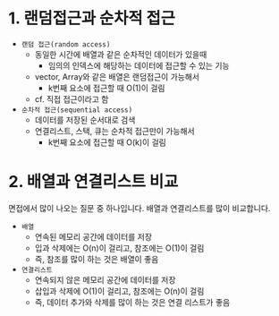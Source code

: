 # 1. 랜덤접근과 순차적 접근

* `랜덤 접근(random access)`
  * 동일한 시간에 배열과 같은 순차적인 데이터가 있을때
    * 임의의 인덱스에 해당하는 데이터에 접근할 수 있는 기능
  * vector, Array와 같은 배열은 랜덤접근이 가능해서 
    * k번째 요소에 접근할 때 O(1)이 걸림
  * cf. 직접 접근이라고 함
* `순차적 접근(sequential access)`
  * 데이터를 저장된 순서대로 검색
  * 연결리스트, 스택, 큐는 순차적 접근만이 가능해서 
    * k번째 요소에 접근할 때 O(k)이 걸림

# 2. 배열과 연결리스트 비교

면접에서 많이 나오는 질문 중 하나입니다. 
배열과 연결리스트를 많이 비교합니다.

* `배열`
  * 연속된 메모리 공간에 데이터를 저장
  * 입과 삭제에는 O(n)이 걸리고, 참조에는 O(1)이 걸림
  * 즉, 참조를 많이 하는 것은 배열이 좋음
* `연결리스트`
  * 연속되지 않은 메모리 공간에 데이터를 저장
  * 삽입과 삭제에 O(1)이 걸리고, 참조에는 O(n)이 걸림
  * 즉, 데이터 추가와 삭제를 많이 하는 것은 연결 리스트가 좋음
